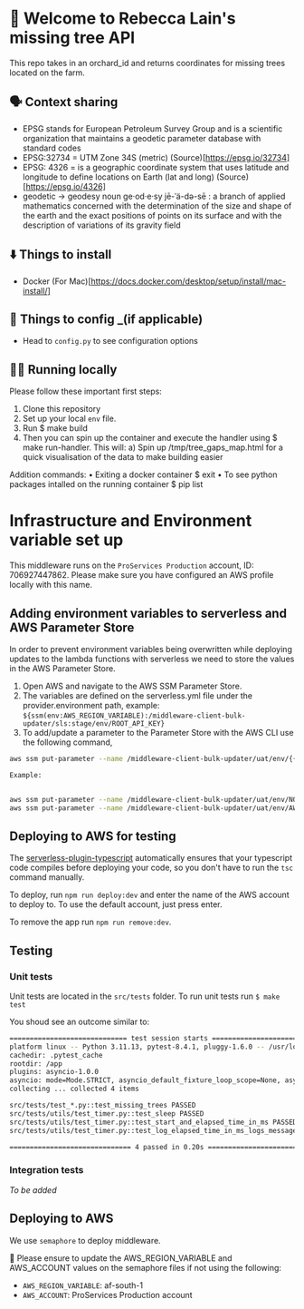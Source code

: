 # 🌳 Welcome to Rebecca Lain's missing tree API

This repo takes in an orchard_id and returns coordinates for missing trees located on the farm.

## 🗣️ Context sharing

- EPSG stands for European Petroleum Survey Group and is a scientific organization that maintains a geodetic parameter database with standard codes
- EPSG:32734 = UTM Zone 34S (metric) (Source)[https://epsg.io/32734]
- EPSG: 4326 = is a geographic coordinate system that uses latitude and longitude to define locations on Earth (lat and long) (Source)[https://epsg.io/4326]
- geodetic -> geodesy noun ge·​od·​e·​sy jē-ˈä-də-sē : a branch of applied mathematics concerned with the determination of the size and shape of the earth and the exact positions of points on its surface and with the description of variations of its gravity field

## ⬇️ Things to install

- Docker (For Mac)[https://docs.docker.com/desktop/setup/install/mac-install/]

## 🔢 Things to config _(if applicable)

- Head to `config.py` to see configuration options

## 👩‍💻 Running locally

Please follow these important first steps:

1. Clone this repository
2. Set up your local `env` file.
3. Run $ make build
4. Then you can spin up the container and execute the handler using $ make run-handler. This will:
  a) Spin up /tmp/tree_gaps_map.html for a quick visualisation of the data to make building easier

Addition commands:
• Exiting a docker container $ exit
• To see python packages intalled on the running container $ pip list


# Infrastructure and Environment variable set up

This middleware runs on the `ProServices Production` account, ID: 706927447862. Please make sure you have configured an AWS profile locally with this name.

## Adding environment variables to serverless and AWS Parameter Store

In order to prevent environment variables being overwritten while deploying updates to the lambda functions with serverless we need to store the values in the AWS Parameter Store.

1. Open AWS and navigate to the AWS SSM Parameter Store.
2. The variables are defined on the serverless.yml file under the provider.environment path, example: `${ssm(env:AWS_REGION_VARIABLE):/middleware-client-bulk-updater/sls:stage/env/ROOT_API_KEY}`
3. To add/update a parameter to the Parameter Store with the AWS CLI use the following command,

```bash
aws ssm put-parameter --name /middleware-client-bulk-updater/uat/env/{{NAME OF VARIABLE}} --value staging --type {{TYPE}} --overwrite --profile ProServicesProduction --region af-south-1

Example:


aws ssm put-parameter --name /middleware-client-bulk-updater/uat/env/NODE_ENV --value uat --type String --overwrite --profile ProServicesProduction --region af-south-1
aws ssm put-parameter --name /middleware-client-bulk-updater/uat/env/AWS_REGION_VARIABLE --value af-south-1 --type String --overwrite --profile ProServicesProduction --region af-south-1


```

## Deploying to AWS for testing

The [serverless-plugin-typescript](https://www.serverless.com/plugins/serverless-plugin-typescript) automatically ensures that your typescript code compiles before deploying your code, so you don't have to run the `tsc` command manually.

To deploy, run `npm run deploy:dev` and enter the name of the AWS account to deploy to. To use the default account, just press enter.

To remove the app run `npm run remove:dev`.

## Testing

### Unit tests

Unit tests are located in the `src/tests` folder.
To run unit tests run `$ make test`

You shoud see an outcome similar to:

```bash
============================= test session starts ==============================
platform linux -- Python 3.11.13, pytest-8.4.1, pluggy-1.6.0 -- /usr/local/bin/python3.11
cachedir: .pytest_cache
rootdir: /app
plugins: asyncio-1.0.0
asyncio: mode=Mode.STRICT, asyncio_default_fixture_loop_scope=None, asyncio_default_test_loop_scope=function
collecting ... collected 4 items

src/tests/test_*.py::test_missing_trees PASSED                           [ 25%]
src/tests/utils/test_timer.py::test_sleep PASSED                         [ 50%]
src/tests/utils/test_timer.py::test_start_and_elapsed_time_in_ms PASSED  [ 75%]
src/tests/utils/test_timer.py::test_log_elapsed_time_in_ms_logs_message PASSED [100%]

============================== 4 passed in 0.20s ===============================
```

### Integration tests

_To be added_

## Deploying to AWS

We use `semaphore` to deploy middleware.

🚨 Please ensure to update the AWS_REGION_VARIABLE and AWS_ACCOUNT values on the semaphore files if not using the following:

- `AWS_REGION_VARIABLE`: af-south-1
- `AWS_ACCOUNT`: ProServices Production account
